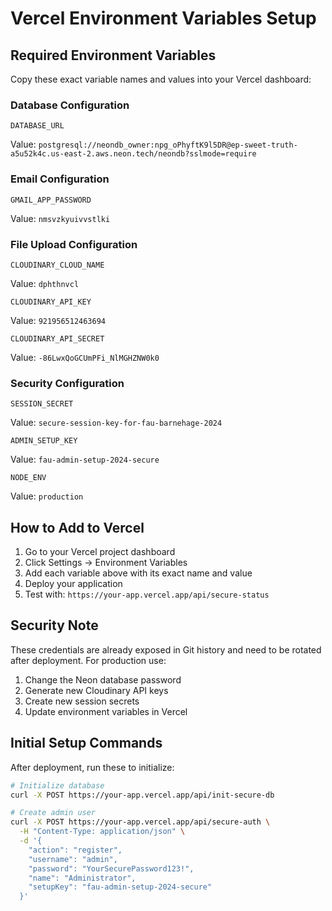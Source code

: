 # Vercel Environment Variables Setup

## Required Environment Variables

Copy these exact variable names and values into your Vercel dashboard:

### Database Configuration
```
DATABASE_URL
```
Value: `postgresql://neondb_owner:npg_oPhyftK9l5DR@ep-sweet-truth-a5u52k4c.us-east-2.aws.neon.tech/neondb?sslmode=require`

### Email Configuration
```
GMAIL_APP_PASSWORD
```
Value: `nmsvzkyuivvstlki`

### File Upload Configuration
```
CLOUDINARY_CLOUD_NAME
```
Value: `dphthnvcl`

```
CLOUDINARY_API_KEY
```
Value: `921956512463694`

```
CLOUDINARY_API_SECRET
```
Value: `-86LwxQoGCUmPFi_NlMGHZNW0k0`

### Security Configuration
```
SESSION_SECRET
```
Value: `secure-session-key-for-fau-barnehage-2024`

```
ADMIN_SETUP_KEY
```
Value: `fau-admin-setup-2024-secure`

```
NODE_ENV
```
Value: `production`

## How to Add to Vercel

1. Go to your Vercel project dashboard
2. Click Settings → Environment Variables
3. Add each variable above with its exact name and value
4. Deploy your application
5. Test with: `https://your-app.vercel.app/api/secure-status`

## Security Note

These credentials are already exposed in Git history and need to be rotated after deployment. For production use:

1. Change the Neon database password
2. Generate new Cloudinary API keys
3. Create new session secrets
4. Update environment variables in Vercel

## Initial Setup Commands

After deployment, run these to initialize:

```bash
# Initialize database
curl -X POST https://your-app.vercel.app/api/init-secure-db

# Create admin user
curl -X POST https://your-app.vercel.app/api/secure-auth \
  -H "Content-Type: application/json" \
  -d '{
    "action": "register",
    "username": "admin",
    "password": "YourSecurePassword123!",
    "name": "Administrator",
    "setupKey": "fau-admin-setup-2024-secure"
  }'
```